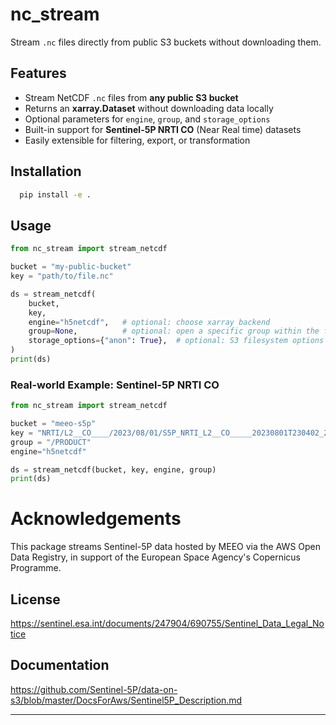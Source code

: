# nc_stream

Stream `.nc` files directly from public S3 buckets without downloading them.

##  Features

- Stream NetCDF `.nc` files from **any public S3 bucket**
- Returns an **xarray.Dataset** without downloading data locally
- Optional parameters for `engine`, `group`, and `storage_options`
- Built-in support for **Sentinel-5P NRTI CO** (Near Real time) datasets
- Easily extensible for filtering, export, or transformation

##  Installation

```bash
  pip install -e .
  ```

##  Usage

```python
from nc_stream import stream_netcdf

bucket = "my-public-bucket"
key = "path/to/file.nc"

ds = stream_netcdf(
    bucket,
    key,
    engine="h5netcdf",   # optional: choose xarray backend
    group=None,          # optional: open a specific group within the file
    storage_options={"anon": True},  # optional: S3 filesystem options
)
print(ds)
```

### Real-world Example: Sentinel-5P NRTI CO

```python
from nc_stream import stream_netcdf

bucket = "meeo-s5p"
key = "NRTI/L2__CO____/2023/08/01/S5P_NRTI_L2__CO_____20230801T230402_20230801T230902_30057_03_020500_20230802T000504.nc"
group = "/PRODUCT"
engine="h5netcdf"

ds = stream_netcdf(bucket, key, engine, group)
print(ds)
```
# Acknowledgements
This package streams Sentinel-5P data hosted by MEEO via the AWS Open Data Registry, in support of the European Space Agency's Copernicus Programme.
## License
https://sentinel.esa.int/documents/247904/690755/Sentinel_Data_Legal_Notice
## Documentation
https://github.com/Sentinel-5P/data-on-s3/blob/master/DocsForAws/Sentinel5P_Description.md

---
